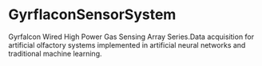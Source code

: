 # GyrflaconSensorSystem
Gyrfalcon Wired High Power Gas Sensing Array Series.Data acquisition for artificial olfactory systems implemented in artificial neural networks and traditional machine learning.
